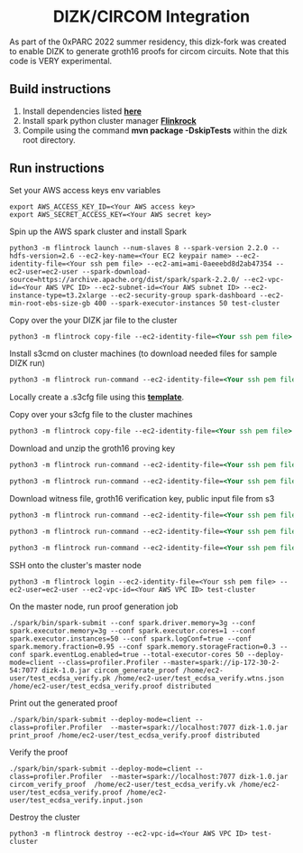 <h1 align="center">DIZK/CIRCOM Integration</h1>

As part of the 0xPARC 2022 summer residency, this dizk-fork was created to enable DIZK to generate groth16 proofs for circom circuits.  Note that this code is VERY experimental.

## Build instructions

1) Install dependencies listed [__here__](https://github.com/kevjue/dizk/blob/kevjue/circom_integration/README.md#build-guide)
2) Install spark python cluster manager [__Flinkrock__](https://pypi.org/project/Flintrock/)
3) Compile using the command **mvn package -DskipTests** within the dizk root directory.


## Run instructions
Set your AWS access keys env variables
```
export AWS_ACCESS_KEY_ID=<Your AWS access key>
export AWS_SECRET_ACCESS_KEY=<Your AWS secret key>
```


Spin up the AWS spark cluster and install Spark
```$xslt
python3 -m flintrock launch --num-slaves 8 --spark-version 2.2.0 --hdfs-version=2.6 --ec2-key-name=<Your EC2 keypair name> --ec2-identity-file=<Your ssh pem file> --ec2-ami=ami-0aeeebd8d2ab47354 --ec2-user=ec2-user --spark-download-source=https://archive.apache.org/dist/spark/spark-2.2.0/ --ec2-vpc-id=<Your AWS VPC ID> --ec2-subnet-id=<Your AWS subnet ID> --ec2-instance-type=t3.2xlarge --ec2-security-group spark-dashboard --ec2-min-root-ebs-size-gb 400 --spark-executor-instances 50 test-cluster
```

Copy over the your DIZK jar file to the cluster
```xslt
python3 -m flintrock copy-file --ec2-identity-file=<Your ssh pem file> --ec2-vpc-id=<Your AWS VPC ID> --ec2-user=ec2-user test-cluster <path to compiled dizk jar (e.g. ~/dizk/target/dizk-1.0.jar>> /home/ec2-user/dizk-1.0.jar
```

Install s3cmd on cluster machines (to download needed files for sample DIZK run)
```xslt
python3 -m flintrock run-command --ec2-identity-file=<Your ssh pem file> --ec2-vpc-id=<Your AWS VPC ID> --ec2-user=ec2-user test-cluster "wget https://sourceforge.net/projects/s3tools/files/s3cmd/2.2.0/s3cmd-2.2.0.tar.gz; tar xzf s3cmd-2.2.0.tar.gz; cd s3cmd-2.2.0; sudo python setup.py install"
```

Locally create a .s3cfg file using this [__template__](https://s3tools.org/kb/item14.htm).

 Copy over your s3cfg file to the cluster machines 
```xslt
python3 -m flintrock copy-file --ec2-identity-file=<Your ssh pem file> --ec2-vpc-id=<Your AWS VPC ID> --ec2-user=ec2-user test-cluster <Path to your s3cfg file> /home/ec2-user/.s3cfg
```

Download and unzip the groth16 proving key
```xslt
python3 -m flintrock run-command --ec2-identity-file=<Your ssh pem file> --ec2-vpc-id=<Your AWS VPC ID> --ec2-user=ec2-user test-cluster "s3cmd get s3://devdos/test_ecdsa_verify.pk.tar.gz ."

python3 -m flintrock run-command --ec2-identity-file=<Your ssh pem file> --ec2-vpc-id=<Your AWS VPC ID> --ec2-user=ec2-user test-cluster tar xvfz /home/ec2-user/test_ecdsa_verify.pk.tar.gz
```

Download witness file, groth16 verification key, public input file from s3
```xslt
python3 -m flintrock run-command --ec2-identity-file=<Your ssh pem file> --ec2-vpc-id=<Your AWS VPC ID> --ec2-user=ec2-user test-cluster "s3cmd get s3://dizk-circom-demo/test_ecdsa_verify.wtns.json ."

python3 -m flintrock run-command --ec2-identity-file=<Your ssh pem file> --ec2-vpc-id=<Your AWS VPC ID> --ec2-user=ec2-user test-cluster "s3cmd get s3://dizk-circom-demo/test_ecdsa_verify.vk ."

python3 -m flintrock run-command --ec2-identity-file=<Your ssh pem file> --ec2-vpc-id=<Your AWS VPC ID> --ec2-user=ec2-user test-cluster "s3cmd get s3://dizk-circom-demo/test_ecdsa_verify.input.json ."
```

SSH onto the cluster's master node
```xlst
python3 -m flintrock login --ec2-identity-file=<Your ssh pem file> --ec2-user=ec2-user --ec2-vpc-id=<Your AWS VPC ID> test-cluster
```

On the master node, run proof generation job
```xlst
./spark/bin/spark-submit --conf spark.driver.memory=3g --conf spark.executor.memory=3g --conf spark.executor.cores=1 --conf spark.executor.instances=50 --conf spark.logConf=true --conf spark.memory.fraction=0.95 --conf spark.memory.storageFraction=0.3 --conf spark.eventLog.enabled=true --total-executor-cores 50 --deploy-mode=client --class=profiler.Profiler --master=spark://ip-172-30-2-54:7077 dizk-1.0.jar circom_generate_proof /home/ec2-user/test_ecdsa_verify.pk /home/ec2-user/test_ecdsa_verify.wtns.json /home/ec2-user/test_ecdsa_verify.proof distributed
```

Print out the generated proof
```
./spark/bin/spark-submit --deploy-mode=client --class=profiler.Profiler  --master=spark://localhost:7077 dizk-1.0.jar print_proof /home/ec2-user/test_ecdsa_verify.proof distributed
```

Verify the proof
```
./spark/bin/spark-submit --deploy-mode=client --class=profiler.Profiler  --master=spark://localhost:7077 dizk-1.0.jar circom_verify_proof  /home/ec2-user/test_ecdsa_verify.vk /home/ec2-user/test_ecdsa_verify.proof /home/ec2-user/test_ecdsa_verify.input.json
```

Destroy the cluster
```
python3 -m flintrock destroy --ec2-vpc-id=<Your AWS VPC ID> test-cluster
```


